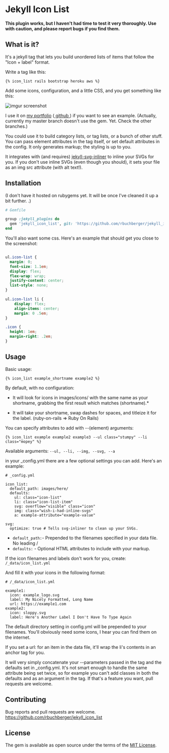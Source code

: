 # Jekyll Icon List

**This plugin works, but I haven't had time to test it very thoroughly. Use with caution, and please
report bugs if you find them.**

## What is it? 

It's a jekyll tag that lets you build unordered lists of items that follow the "Icon + label"
format.

Write a tag like this: 
```
{% icon_list rails bootstrap heroku aws %}
```

Add some icons, configuration, and a little CSS, and you get something like this: 

![imgur screenshot]( https://i.imgur.com/9m6qCRB.png )

I use it on [my portfolio](https://robert-buchberger.com/projects.html)
([ github ](https://github.com/rbuchberger/robert-buchberger.com)) if you want to see an example.
(Actually, currently my master branch doesn't use the gem. Yet. Check the other branches.)

You could use it to build category lists, or tag lists, or a bunch of other stuff.  You can pass
element attributes in the tag itself, or set default attributes in the config. It only generates
markup; the styling is up to you. 

It integrates with (and requires) [jekyll-svg-inliner](https://github.com/sdumetz/jekyll-inline-svg)
to inline your SVGs for you. If you don't use inline SVGs (even though you should), it sets your file
as an img src attribute (with alt text!).

## Installation

(I don't have it hosted on rubygems yet. It will be once I've cleaned it up a bit further. .)

```ruby
# Gemfile

group :jekyll_plugins do
  gem 'jekyll_icon_list', git: 'https://github.com/rbuchberger/jekyll_icon_list.git'
end
```

You'll also want some css. Here's an example that should get you close to the screenshot:
```css

ul.icon-list {
  margin: 0;
  font-size: 1.1em;
  display: flex;
  flex-wrap: wrap;
  justify-content: center;
  list-style: none;
}

ul.icon-list li {
    display: flex;
    align-items: center;
    margin: 0 .5em;
}

.icon {
  height: 1em;
  margin-right: .2em;
}

```

## Usage

Basic usage: 

```
{% icon_list example_shortname example2 %}
```

By default, with no configuration:

* It will look for icons in images/icons/ with the same name as your shortname, grabbing the first result which matches (shortname).*

* It will take your shortname, swap dashes for spaces, and titleize it for the label. (ruby-on-rails => Ruby On Rails)

You can specify attributes to add with --(element) arguments: 
```
{% icon_list example example2 example3 --ul class="stumpy" --li class="mopey" %}

```

Available arguments:
`--ul, --li, --img, --svg, --a`

in your \_config.yml there are a few optional settings you can add. Here's an example:
```
# _config.yml

icon_list:
  default_path: images/here/
  defaults:
    ul: class="icon-list"
    li: class="icon-list-item"
    svg: overflow="visible" class="icon"
    img: class="wish-i-had-inline-svgs"
    a: example-attribute="example-value"

svg: 
  optimize: true # Tells svg-inliner to clean up your SVGs.

```

* `default_path:`- Prepended to the filenames specified in your data file. No leading /
* `defaults:` - Optional HTML attributes to include with your markup.

If the icon filenames and labels don't work for you, create:
`/_data/icon_list.yml`

And fill it with your icons in the following format: 
```
# /_data/icon_list.yml

example1:
  icon: example_logo.svg 
  label: My Nicely Formatted, Long Name
  url: https://example1.com
example2:
  icon: sloppy.svg
  label: Here's Another Label I Don't Have To Type Again
```

The default directory setting in config.yml will be prepended to your
filenames. You'll obviously need some icons, I hear you can find them on the
internet.

If you set a url: for an item in the data file, it'll wrap the li's contents in
an anchor tag for you.

It will very simply concatenate your --parameters passed in the tag and the
defaults set in \_config.yml. It's not smart enough to handle the same
attribute being set twice, so for example you can't add classes in both the
defaults and as an argument in the tag. If that's a feature you want, pull
requests are welcome. 

## Contributing

Bug reports and pull requests are welcome. https://github.com/rbuchberger/jekyll_icon_list

## License

The gem is available as open source under the terms of the [MIT License](https://opensource.org/licenses/MIT).
